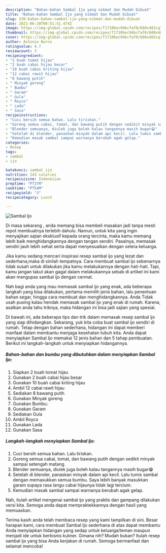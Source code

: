 ```yaml
---
description: "Bahan-bahan Sambal Ijo yang nikmat dan Mudah Dibuat"
title: "Bahan-bahan Sambal Ijo yang nikmat dan Mudah Dibuat"
slug: 320-bahan-bahan-sambal-ijo-yang-nikmat-dan-mudah-dibuat
date: 2021-06-20T06:51:51.474Z
image: https://img-global.cpcdn.com/recipes/f1710bec94bcfaf0/680x482cq70/sambal-ijo-foto-resep-utama.jpg
thumbnail: https://img-global.cpcdn.com/recipes/f1710bec94bcfaf0/680x482cq70/sambal-ijo-foto-resep-utama.jpg
cover: https://img-global.cpcdn.com/recipes/f1710bec94bcfaf0/680x482cq70/sambal-ijo-foto-resep-utama.jpg
author: Antonio Burns
ratingvalue: 4.7
reviewcount: 3
recipeingredient:
- "2 buah tomat hijau"
- "2 buah cabai hijau besar"
- "10 buah cabai kriting hijau"
- "12 cabai rawit hijau"
- "8 bawang putih"
- " Minyak goreng"
- " Bumbu"
- " Garam"
- " Gula"
- " Royco"
- " Lada"
- " Sasa"
recipeinstructions:
- "Cuci bersih semua bahan. Lalu tiriskan."
- "Goreng semua cabai, tomat, dan bawang putih dengan sedikit minyak sampai setengah matang."
- "Blender semuanya, diulek juga boleh kalau tangannya masih bugar😁"
- "Setelah di blender, panaskan minyak dalam api kecil. Lalu tumis sambal dengan memasukkan semua bumbu. Saya lebih banyak masukkan garam supaya rasa langu cabai hijaunya tidak lagi tercium."
- "Kemudian masak sambal sampai warnanya berubah agak gelap."
categories:
- Resep
tags:
- sambal
- ijo

katakunci: sambal ijo 
nutrition: 243 calories
recipecuisine: Indonesian
preptime: "PT37M"
cooktime: "PT54M"
recipeyield: "3"
recipecategory: Lunch

---
```



![Sambal Ijo](https://img-global.cpcdn.com/recipes/f1710bec94bcfaf0/680x482cq70/sambal-ijo-foto-resep-utama.jpg)

Di masa  sekarang , anda memang bisa membeli masakan jadi tanpa mesti repot membuatnya terlebih dahulu. Namun, untuk kita yang ingin menyajikan sajian eksklusif kepada orang tercinta, maka kamu memang lebih baik menghidangkannya dengan tangan sendiri. Pasalnya, memasak sendiri jauh lebih sehat serta dapat menyesuaikan dengan selera keluarga.

Jika kamu sedang mencari inspirasi resep sambal ijo yang lezat dan sederhana,maka di sinilah tempatnya. Cara membuat sambal ijo  sebenarnya tidak susah untuk dilakukan jika kamu melakukannya dengan hati-hati. Tapi, kamu jangan takut akan gagal dalam melakukannya 
sebab di artikel ini kami akan mengupas sambal ijo dengan cermat.  



Nah bagi anda yang mau memasak sambal ijo yang enak, ada beberapa langkah yang bisa dilakukan, pertama memilih jenis bahan, lalu penentuan bahan segar, hingga cara membuat dan menghidangkannya. Anda Tidak usah pusing kalau hendak memasak sambal ijo yang enak di rumah. Karena, asalkan anda  tahu triknya, maka hidangan ini bisa jadi sajian yang spesial.

Di bawah ini, ada beberapa tips dan trik dalam memasak resep sambal ijo yang siap dihidangkan. Sekarang, yuk kita coba buat sambal ijo sendiri di rumah. Tetap dengan bahan sederhana, hidangan ini dapat memberi manfaat dalam membantu menjaga kesehatan tubuh kita. Anda dapat menyiapkan Sambal Ijo memakai 12 jenis bahan dan 5 tahap pembuatan. Berikut ini langkah-langkah untuk menyiapkan hidangannya.

<!--inarticleads1-->

##### Bahan-bahan dan bumbu yang dibutuhkan dalam menyiapkan Sambal Ijo:

1. Siapkan 2 buah tomat hijau
1. Gunakan 2 buah cabai hijau besar
1. Gunakan 10 buah cabai kriting hijau
1. Ambil 12 cabai rawit hijau
1. Sediakan 8 bawang putih
1. Gunakan  Minyak goreng
1. Gunakan  Bumbu:
1. Gunakan  Garam
1. Sediakan  Gula
1. Ambil  Royco
1. Gunakan  Lada
1. Gunakan  Sasa




<!--inarticleads2-->

##### Langkah-langkah menyiapkan Sambal Ijo:

1. Cuci bersih semua bahan. Lalu tiriskan.
1. Goreng semua cabai, tomat, dan bawang putih dengan sedikit minyak sampai setengah matang.
1. Blender semuanya, diulek juga boleh kalau tangannya masih bugar😁
1. Setelah di blender, panaskan minyak dalam api kecil. Lalu tumis sambal dengan memasukkan semua bumbu. Saya lebih banyak masukkan garam supaya rasa langu cabai hijaunya tidak lagi tercium.
1. Kemudian masak sambal sampai warnanya berubah agak gelap.




Nah, itulah artikel mengenai  sambal ijo  yang praktis dan gampang dilakukan versi kita. Semoga anda dapat mempraktekkannya dengan hasil yang memuaskan. 

Terima kasih anda telah membaca resep yang kami tampilkan di sini. Besar harapan kami, cara membuat  Sambal Ijo sederhana di atas dapat membantu Anda menyiapkan hidangan yang sedap untuk keluarga/teman maupun menjadi ide untuk berbisnis kuliner. Gimana nih? Mudah bukan? Itulah resep sambal ijo yang bisa Anda kerjakan di rumah. Semoga bermanfaat dan selamat mencoba!

